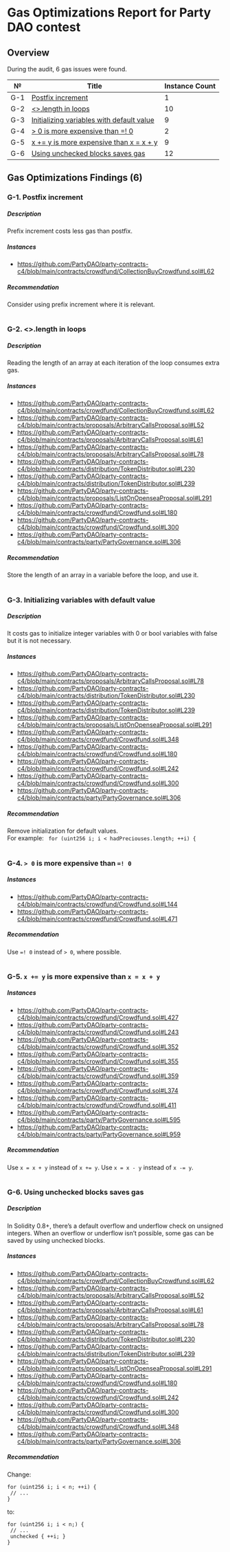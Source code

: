 # Gas Optimizations Report for Party DAO contest

## Overview
During the audit, 6 gas issues were found.

№ | Title | Instance Count
--- | --- | --- 
G-1 | [Postfix increment](#g-1-postfix-increment) | 1
G-2 | [<>.length in loops](#g-2-length-in-loops) | 10
G-3 | [Initializing variables with default value](#g-3-initializing-variables-with-default-value) | 9
G-4 | [> 0 is more expensive than =! 0](#g-4--0-is--more-expensive-than--0) | 2
G-5 | [x += y is more expensive than x = x + y](#g-5-x--y-is--more-expensive-than-x--x--y) | 9
G-6 | [Using unchecked blocks saves gas](#g-6-using-unchecked-blocks-saves-gas) | 12

## Gas Optimizations Findings (6)
### G-1. Postfix increment
##### Description
Prefix increment costs less gas than postfix.

##### Instances
- https://github.com/PartyDAO/party-contracts-c4/blob/main/contracts/crowdfund/CollectionBuyCrowdfund.sol#L62

##### Recommendation
Consider using prefix increment  where it is relevant. 

#
### G-2. <>.length in loops
##### Description
Reading the length of an array at each iteration of the loop consumes extra gas.

##### Instances
- https://github.com/PartyDAO/party-contracts-c4/blob/main/contracts/crowdfund/CollectionBuyCrowdfund.sol#L62
- https://github.com/PartyDAO/party-contracts-c4/blob/main/contracts/proposals/ArbitraryCallsProposal.sol#L52
- https://github.com/PartyDAO/party-contracts-c4/blob/main/contracts/proposals/ArbitraryCallsProposal.sol#L61
- https://github.com/PartyDAO/party-contracts-c4/blob/main/contracts/proposals/ArbitraryCallsProposal.sol#L78
- https://github.com/PartyDAO/party-contracts-c4/blob/main/contracts/distribution/TokenDistributor.sol#L230
- https://github.com/PartyDAO/party-contracts-c4/blob/main/contracts/distribution/TokenDistributor.sol#L239
- https://github.com/PartyDAO/party-contracts-c4/blob/main/contracts/proposals/ListOnOpenseaProposal.sol#L291
- https://github.com/PartyDAO/party-contracts-c4/blob/main/contracts/crowdfund/Crowdfund.sol#L180
- https://github.com/PartyDAO/party-contracts-c4/blob/main/contracts/crowdfund/Crowdfund.sol#L300
- https://github.com/PartyDAO/party-contracts-c4/blob/main/contracts/party/PartyGovernance.sol#L306

##### Recommendation
Store the length of an array in a variable before the loop, and use it.

#
### G-3. Initializing variables with default value
##### Description
It costs gas to initialize integer variables with 0 or bool variables with false but it is not necessary.

##### Instances
- https://github.com/PartyDAO/party-contracts-c4/blob/main/contracts/proposals/ArbitraryCallsProposal.sol#L78
- https://github.com/PartyDAO/party-contracts-c4/blob/main/contracts/distribution/TokenDistributor.sol#L230
- https://github.com/PartyDAO/party-contracts-c4/blob/main/contracts/distribution/TokenDistributor.sol#L239
- https://github.com/PartyDAO/party-contracts-c4/blob/main/contracts/proposals/ListOnOpenseaProposal.sol#L291
- https://github.com/PartyDAO/party-contracts-c4/blob/main/contracts/crowdfund/Crowdfund.sol#L348
- https://github.com/PartyDAO/party-contracts-c4/blob/main/contracts/crowdfund/Crowdfund.sol#L180
- https://github.com/PartyDAO/party-contracts-c4/blob/main/contracts/crowdfund/Crowdfund.sol#L242
- https://github.com/PartyDAO/party-contracts-c4/blob/main/contracts/crowdfund/Crowdfund.sol#L300
- https://github.com/PartyDAO/party-contracts-c4/blob/main/contracts/party/PartyGovernance.sol#L306

##### Recommendation
Remove initialization for default values.  
For example:
``` for (uint256 i; i < hadPreciouses.length; ++i) {```

#
### G-4. ```> 0``` is  more expensive than ```=! 0```
##### Instances
- https://github.com/PartyDAO/party-contracts-c4/blob/main/contracts/crowdfund/Crowdfund.sol#L144
- https://github.com/PartyDAO/party-contracts-c4/blob/main/contracts/crowdfund/Crowdfund.sol#L471

##### Recommendation
Use ```=! 0``` instead of ```> 0```, where possible.

#
### G-5. ```x += y``` is  more expensive than ```x = x + y```
##### Instances
- https://github.com/PartyDAO/party-contracts-c4/blob/main/contracts/crowdfund/Crowdfund.sol#L427
- https://github.com/PartyDAO/party-contracts-c4/blob/main/contracts/crowdfund/Crowdfund.sol#L243
- https://github.com/PartyDAO/party-contracts-c4/blob/main/contracts/crowdfund/Crowdfund.sol#L352
- https://github.com/PartyDAO/party-contracts-c4/blob/main/contracts/crowdfund/Crowdfund.sol#L355
- https://github.com/PartyDAO/party-contracts-c4/blob/main/contracts/crowdfund/Crowdfund.sol#L359
- https://github.com/PartyDAO/party-contracts-c4/blob/main/contracts/crowdfund/Crowdfund.sol#L374
- https://github.com/PartyDAO/party-contracts-c4/blob/main/contracts/crowdfund/Crowdfund.sol#L411
- https://github.com/PartyDAO/party-contracts-c4/blob/main/contracts/party/PartyGovernance.sol#L595
- https://github.com/PartyDAO/party-contracts-c4/blob/main/contracts/party/PartyGovernance.sol#L959

##### Recommendation
Use ```x = x + y``` instead of ```x += y```.
Use ```x = x - y``` instead of ```x -= y```.

#
### G-6. Using unchecked blocks saves gas
##### Description
In Solidity 0.8+, there’s a default overflow and underflow check on unsigned integers. When an overflow or underflow isn’t possible, some gas can be saved by using unchecked blocks.

##### Instances
- https://github.com/PartyDAO/party-contracts-c4/blob/main/contracts/crowdfund/CollectionBuyCrowdfund.sol#L62
- https://github.com/PartyDAO/party-contracts-c4/blob/main/contracts/proposals/ArbitraryCallsProposal.sol#L52
- https://github.com/PartyDAO/party-contracts-c4/blob/main/contracts/proposals/ArbitraryCallsProposal.sol#L61
- https://github.com/PartyDAO/party-contracts-c4/blob/main/contracts/proposals/ArbitraryCallsProposal.sol#L78
- https://github.com/PartyDAO/party-contracts-c4/blob/main/contracts/distribution/TokenDistributor.sol#L230
- https://github.com/PartyDAO/party-contracts-c4/blob/main/contracts/distribution/TokenDistributor.sol#L239
- https://github.com/PartyDAO/party-contracts-c4/blob/main/contracts/proposals/ListOnOpenseaProposal.sol#L291
- https://github.com/PartyDAO/party-contracts-c4/blob/main/contracts/crowdfund/Crowdfund.sol#L180
- https://github.com/PartyDAO/party-contracts-c4/blob/main/contracts/crowdfund/Crowdfund.sol#L242
- https://github.com/PartyDAO/party-contracts-c4/blob/main/contracts/crowdfund/Crowdfund.sol#L300
- https://github.com/PartyDAO/party-contracts-c4/blob/main/contracts/crowdfund/Crowdfund.sol#L348
- https://github.com/PartyDAO/party-contracts-c4/blob/main/contracts/party/PartyGovernance.sol#L306

##### Recommendation
Change:
```
for (uint256 i; i < n; ++i) {
 // ...
}
```
to:
```
for (uint256 i; i < n;) { 
 // ...
 unchecked { ++i; }
}
```